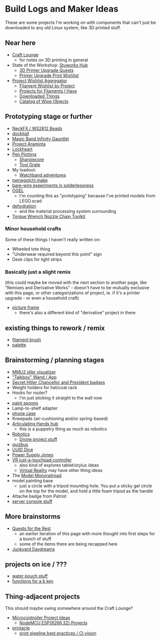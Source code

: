 # Build Logs and Maker Ideas

These are some projects I'm working on with components that can't just be downloaded to any old Linux system, like 3D printed stuff.

## Near here

- [Craft Lounge](a3e30d39-0949-4226-87ec-aa5d1b775b05.md)
  - for notes on 3D printing in general
- State of the Workshop: [Stuworks Hub](81a063e3-0f64-4167-a6f9-10dfe2b76d1a.md)
  - [3D Printer Upgrade Quests](0b49c0ed-b327-4005-879e-59762d3af2b5.md)
  - [Printer Upgrade Print Wishlist](b4b48cda-c651-4d10-a19e-7a6ebf9b34ec.md)
- [Project Wishlist Aggregator](b154bbe5-02ef-4e21-a828-84f8af54cb8e.md)
  - [Filament Wishlist by Project](7382f3b2-b2da-404a-a1f8-eb6efd84ec49.md)
  - [Projects for Filaments I Have](3285bdd0-8bbb-4e31-9ade-3a0674d7ab1e.md)
  - [Downloaded Things](d59c0c38-fc87-4ef2-82b5-715f58add1cc.md)
  - [Catalog of Wipe Objects](05fa2e42-0f55-49ac-af91-b2fa01258410.md)

## Prototyping stage or further

- [NeckFX / WS2812 Beads](6dc617ce-7fc0-4c57-937e-2656af78f664.md)
- [dockitall](c35f78b3-9cbb-4f26-ae38-fd4321589947.md)
- [Magic Band Infinity Gauntlet](1647ef1d-19ba-4367-96cf-ef5bfc3a857b.md)
- [Project Araminta](1117c481-fcca-4869-9f31-ca43a5123158.md)
- [Lockheart](0f6a9502-2415-4b6b-a8a2-9e13c0339e71.md)
- [Pen Plotting](3a698fe3-1c6e-47e9-8cb8-ca1fb9c4a06b.md)
  - [Sharpiecore](d8b3233a-57a6-41a0-a843-c0f8f7296de3.md)
  - [Tool Grate](41f6ab8f-3187-4900-a752-71acf1799344.md)
- My loadout:
  - [Watchband adventures](b194cbe8-90c1-4a0c-8996-8bbcb6fce221.md)
- [pwnagotchi make](0c6ae40e-3bd6-44b2-a93f-736f2a8b5f1a.md)
- [bare-wire experiments in solderlessness](7e9e379d-3196-46ae-ab33-d0c10d8ad63b.md)
- [OGEL](aab50e29-d082-4d9f-8f5c-75fcd2335db4.md)
  - I'm counting this as "prototyping" because I've printed models from LEGO.scad
- [dehydration](b092e86e-1683-4936-b1ec-90d59a4e339d.md)
  - and the material processing system surrounding
- [Torque Wrench Nozzle Chain Toolkit](e448c66c-781e-47e4-af50-08e53942e41e.md)

### Minor household crafts

Some of these things I haven't really written on:

- Wheeled tote thing
- "Underwear required beyond this point" sign
- Desk clips for light strips

### Basically just a slight remix

(this could maybe be moved with the next section to another page, like "Remixes and Derivative Works" - doesn't have to be mutually exclusive with this page, or other categorizations of project, ie. if it's a printer upgrade - or even a household craft)

- [picture frame](9bb83fc7-595b-4c02-a879-1e60427cb32d.md)
  - there's also a different kind of "derivative" project in there

## existing things to rework / remix

- [filament brush](d8f0798e-5554-418e-82dd-c5356a38ccc1.md)
- [palette](54deb2e0-6ad2-40aa-aeb7-738a728c8f88.md)

## Brainstorming / planning stages

- [MMU2 idler visualizer](eac745f8-8908-46ec-ad84-fe4782b510bc.md)
- ["Talkboy" Wand / App](013b9cef-fe03-49cd-9641-81caf3733a64.md)
- [Secret Hitler Chancellor and President badges](011ceb93-f8cd-401b-ac17-f69d5b0a987a.md)
- Weight holders for hat/coat rack
- Hooks for router?
  - I'm just sticking it straight to the wall now
- [paint spoons](7c11f08e-9c93-413b-ac4a-9b122148d11e.md)
- Lamp-to-shelf adapter
- [phone case](1dfa9859-4254-40bc-809f-d338214d1e43.md)
- Kneepads (air-cushioning and/or spring-based)
- [Articulating Hands hub](ae243a39-d980-4268-93f7-1919af519b46.md)
  - this is a puppetry thing as much as robotics
- [Robotics](4e40eaae-f191-4c45-a1b7-bc1022f0e210.md)
  - [Drone project stuff](cd719be0-5b7c-4263-accf-cf6cddb2a16b.md)
- [quizbus](5414893b-fef4-473a-9a13-9a8252b3f3fe.md)
- [UUID Dice](5075bbef-356b-4022-910b-53fae7382803.md)
- [Power Supply Jones](d2959ea0-4736-41fe-9f9e-59e34d39e51e.md)
- [VR just-a-touchpad controller](fc1ed894-b4bb-4e2b-925e-503491970f63.md)
  - also kind of explores tablet/stylus ideas
  - [Virtual Reality](2b095b7b-508a-4c80-a4a8-803088300437.md) may have other thing ideas
- The [Model Monorailroad](6952abc2-db3c-492f-aded-331b7b7a50bb.md)
- model painting base
  - just a circle with a tripod mounting hole. You put a sticky gel circle on the top for the model, and hold a little foam tripod as the handle
- Attache badge from Patriot
- [server console stuff](4c4ef560-d283-4665-8fcb-25c2addd9253.md)

## More brainstorms

- [Quests for the Rest](7b7873d1-bf91-4a25-82e2-78d533ecc099.md)
  - an earlier iteration of this page with more thought into first steps for a bunch of stuff
  - some of the items there are being recapped here
- [Junkyard Daydreams](33bcb20b-5d20-42e5-8eba-15541882e48a.md)

## projects on ice / ???

- [water pouch stuff](48a82492-9669-48e0-acc4-267b0708f27e.md)
- [functions for a b key](436bf677-ab57-41e1-8fd0-c6f984e7072e.md)

## Thing-adjacent projects

This should maybe swing somewhere around the Craft Lounge?

- [Microcontroller Project Ideas](e0cbecab-8aa3-4116-adea-c633e3e17cd8.md)
  - [NodeMCU ESP{8266,32} Projects](be8ef21f-ea6e-4f96-8b87-9a54694fb29f.md)
- [printacle](d984a489-8c56-4665-a106-d6b4909319c8.md)
  - [print pipeline best practices / CI vision](b65a21d3-ed3d-41ac-aa22-122d551404ce.md)

